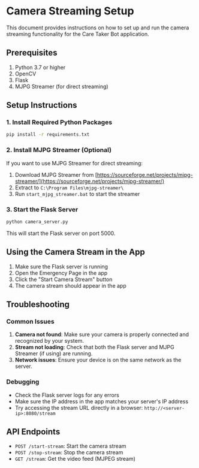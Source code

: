 # Camera Streaming Setup

This document provides instructions on how to set up and run the camera streaming functionality for the Care Taker Bot application.

## Prerequisites

1. Python 3.7 or higher
2. OpenCV
3. Flask
4. MJPG Streamer (for direct streaming)

## Setup Instructions

### 1. Install Required Python Packages

```bash
pip install -r requirements.txt
```

### 2. Install MJPG Streamer (Optional)

If you want to use MJPG Streamer for direct streaming:

1. Download MJPG Streamer from [https://sourceforge.net/projects/mjpg-streamer/](https://sourceforge.net/projects/mjpg-streamer/)
2. Extract to `C:\Program Files\mjpg-streamer\`
3. Run `start_mjpg_streamer.bat` to start the streamer

### 3. Start the Flask Server

```bash
python camera_server.py
```

This will start the Flask server on port 5000.

## Using the Camera Stream in the App

1. Make sure the Flask server is running
2. Open the Emergency Page in the app
3. Click the "Start Camera Stream" button
4. The camera stream should appear in the app

## Troubleshooting

### Common Issues

1. **Camera not found**: Make sure your camera is properly connected and recognized by your system.
2. **Stream not loading**: Check that both the Flask server and MJPG Streamer (if using) are running.
3. **Network issues**: Ensure your device is on the same network as the server.

### Debugging

- Check the Flask server logs for any errors
- Make sure the IP address in the app matches your server's IP address
- Try accessing the stream URL directly in a browser: `http://<server-ip>:8080/stream`

## API Endpoints

- `POST /start-stream`: Start the camera stream
- `POST /stop-stream`: Stop the camera stream
- `GET /stream`: Get the video feed (MJPEG stream) 